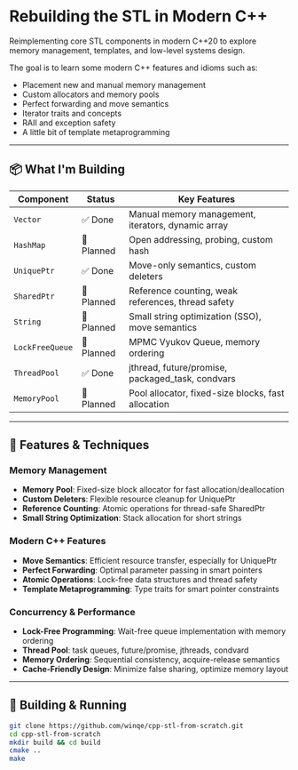 
# Rebuilding the STL in Modern C++

Reimplementing core STL components in modern C++20 to explore memory management, templates, and low-level systems design.

The goal is to learn some modern C++ features and idioms such as:
- Placement new and manual memory management
- Custom allocators and memory pools
- Perfect forwarding and move semantics
- Iterator traits and concepts
- RAII and exception safety
- A little bit of template metaprogramming

---

## 📦 What I'm Building

| Component        | Status      | Key Features                                              |
|------------------|-------------|-----------------------------------------------------------|
| `Vector`         | ✅ Done     | Manual memory management, iterators, dynamic array       |
| `HashMap`        | 🧠 Planned  | Open addressing, probing, custom hash                    |
| `UniquePtr`      | ✅ Done     | Move-only semantics, custom deleters                     |
| `SharedPtr`      | 🧠 Planned  | Reference counting, weak references, thread safety       |
| `String`         | 🧠 Planned  | Small string optimization (SSO), move semantics          |
| `LockFreeQueue`  | 🧠 Planned  | MPMC Vyukov Queue, memory ordering                       |
| `ThreadPool`     | ✅ Done     | jthread, future/promise, packaged_task, condvars         |
| `MemoryPool`     | 🧠 Planned  | Pool allocator, fixed-size blocks, fast allocation       |

---
## 🚀 Features & Techniques

### Memory Management
- **Memory Pool**: Fixed-size block allocator for fast allocation/deallocation
- **Custom Deleters**: Flexible resource cleanup for UniquePtr
- **Reference Counting**: Atomic operations for thread-safe SharedPtr
- **Small String Optimization**: Stack allocation for short strings

### Modern C++ Features
- **Move Semantics**: Efficient resource transfer, especially for UniquePtr
- **Perfect Forwarding**: Optimal parameter passing in smart pointers
- **Atomic Operations**: Lock-free data structures and thread safety
- **Template Metaprogramming**: Type traits for smart pointer constraints

### Concurrency & Performance
- **Lock-Free Programming**: Wait-free queue implementation with memory ordering
- **Thread Pool**: task queues, future/promise, jthreads, condvard
- **Memory Ordering**: Sequential consistency, acquire-release semantics
- **Cache-Friendly Design**: Minimize false sharing, optimize memory layout
---

## 🔧 Building & Running

```bash
git clone https://github.com/winqe/cpp-stl-from-scratch.git
cd cpp-stl-from-scratch
mkdir build && cd build
cmake ..
make
